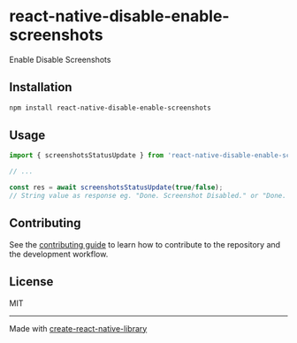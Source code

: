 # react-native-disable-enable-screenshots

Enable Disable Screenshots

## Installation

```sh
npm install react-native-disable-enable-screenshots
```

## Usage

```js
import { screenshotsStatusUpdate } from 'react-native-disable-enable-screenshots';

// ...

const res = await screenshotsStatusUpdate(true/false);
// String value as response eg. "Done. Screenshot Disabled." or "Done. Screenshot Enabled."
```

## Contributing

See the [contributing guide](CONTRIBUTING.md) to learn how to contribute to the repository and the development workflow.

## License

MIT

---

Made with [create-react-native-library](https://github.com/callstack/react-native-builder-bob)
